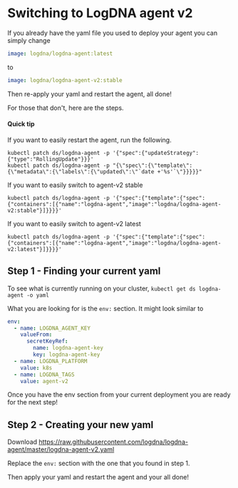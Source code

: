 # Switching to LogDNA agent v2

If you already have the yaml file you used to deploy your agent you can simply change

```yaml 
image: logdna/logdna-agent:latest
``` 
to 
```yaml 
image: logdna/logdna-agent-v2:stable
```

Then re-apply your yaml and restart the agent, all done!

For those that don't, here are the steps.

#### Quick tip
If you want to easily restart the agent, run the following.
```
kubectl patch ds/logdna-agent -p '{"spec":{"updateStrategy":{"type":"RollingUpdate"}}}'
kubectl patch ds/logdna-agent -p "{\"spec\":{\"template\":{\"metadata\":{\"labels\":{\"updated\":\"`date +'%s'`\"}}}}}"
```
If you want to easily switch to agent-v2 stable
```
kubectl patch ds/logdna-agent -p '{"spec":{"template":{"spec":{"containers":[{"name":"logdna-agent","image":"logdna/logdna-agent-v2:stable"}]}}}}'
```
If you want to easily switch to agent-v2 latest
```
kubectl patch ds/logdna-agent -p '{"spec":{"template":{"spec":{"containers":[{"name":"logdna-agent","image":"logdna/logdna-agent-v2:latest"}]}}}}'
```

## Step 1 - Finding your current yaml
To see what is currently running on your cluster, `kubectl get ds logdna-agent -o yaml`

What you are looking for is the `env:` section.
It might look similar to
```yaml
env:
  - name: LOGDNA_AGENT_KEY
    valueFrom:
      secretKeyRef:
        name: logdna-agent-key
        key: logdna-agent-key
  - name: LOGDNA_PLATFORM
    value: k8s
  - name: LOGDNA_TAGS
    value: agent-v2
```
Once you have the env section from your current deployment you are ready for the next step!

## Step 2 - Creating your new yaml
Download https://raw.githubusercontent.com/logdna/logdna-agent/master/logdna-agent-v2.yaml

Replace the `env:` section with the one that you found in step 1.

Then apply your yaml and restart the agent and your all done!
